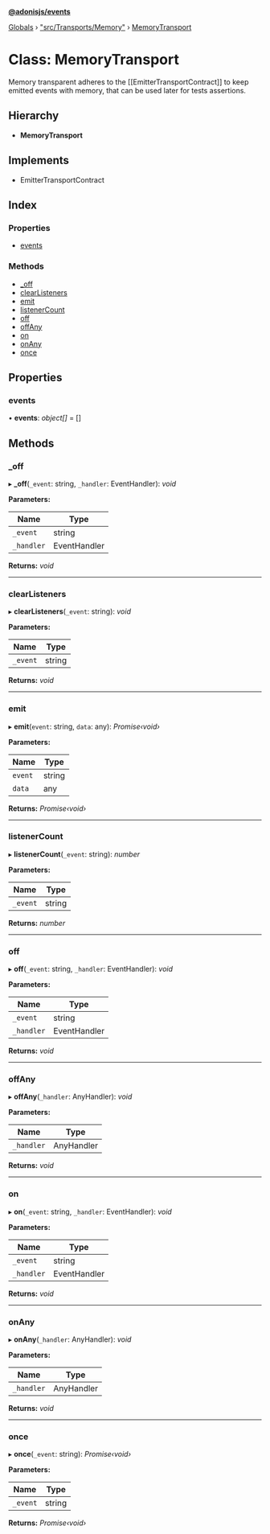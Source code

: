 **[@adonisjs/events](../README.md)**

[Globals](../README.md) › [&quot;src/Transports/Memory&quot;](../modules/_src_transports_memory_.md) › [MemoryTransport](_src_transports_memory_.memorytransport.md)

# Class: MemoryTransport

Memory transparent adheres to the [[EmitterTransportContract]] to keep
emitted events with memory, that can be used later for tests assertions.

## Hierarchy

* **MemoryTransport**

## Implements

* EmitterTransportContract

## Index

### Properties

* [events](_src_transports_memory_.memorytransport.md#events)

### Methods

* [_off](_src_transports_memory_.memorytransport.md#_off)
* [clearListeners](_src_transports_memory_.memorytransport.md#clearlisteners)
* [emit](_src_transports_memory_.memorytransport.md#emit)
* [listenerCount](_src_transports_memory_.memorytransport.md#listenercount)
* [off](_src_transports_memory_.memorytransport.md#off)
* [offAny](_src_transports_memory_.memorytransport.md#offany)
* [on](_src_transports_memory_.memorytransport.md#on)
* [onAny](_src_transports_memory_.memorytransport.md#onany)
* [once](_src_transports_memory_.memorytransport.md#once)

## Properties

###  events

• **events**: *object[]* =  []

## Methods

###  _off

▸ **_off**(`_event`: string, `_handler`: EventHandler): *void*

**Parameters:**

Name | Type |
------ | ------ |
`_event` | string |
`_handler` | EventHandler |

**Returns:** *void*

___

###  clearListeners

▸ **clearListeners**(`_event`: string): *void*

**Parameters:**

Name | Type |
------ | ------ |
`_event` | string |

**Returns:** *void*

___

###  emit

▸ **emit**(`event`: string, `data`: any): *Promise‹void›*

**Parameters:**

Name | Type |
------ | ------ |
`event` | string |
`data` | any |

**Returns:** *Promise‹void›*

___

###  listenerCount

▸ **listenerCount**(`_event`: string): *number*

**Parameters:**

Name | Type |
------ | ------ |
`_event` | string |

**Returns:** *number*

___

###  off

▸ **off**(`_event`: string, `_handler`: EventHandler): *void*

**Parameters:**

Name | Type |
------ | ------ |
`_event` | string |
`_handler` | EventHandler |

**Returns:** *void*

___

###  offAny

▸ **offAny**(`_handler`: AnyHandler): *void*

**Parameters:**

Name | Type |
------ | ------ |
`_handler` | AnyHandler |

**Returns:** *void*

___

###  on

▸ **on**(`_event`: string, `_handler`: EventHandler): *void*

**Parameters:**

Name | Type |
------ | ------ |
`_event` | string |
`_handler` | EventHandler |

**Returns:** *void*

___

###  onAny

▸ **onAny**(`_handler`: AnyHandler): *void*

**Parameters:**

Name | Type |
------ | ------ |
`_handler` | AnyHandler |

**Returns:** *void*

___

###  once

▸ **once**(`_event`: string): *Promise‹void›*

**Parameters:**

Name | Type |
------ | ------ |
`_event` | string |

**Returns:** *Promise‹void›*